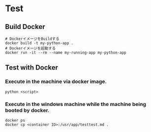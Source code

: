# Test

## Build Docker

```dosbatch
# DockerイメージをBuildする
docker build -t my-python-app .
# Dockerイメージを起動する
docker run -it --rm --name my-running-app my-python-app
```

## Test with Docker

### Execute in the machine via docker image.

```shell
python <script>
```

### Execute in the windows machine while the machine being booted by docker.

```dosbatch
docker ps
docker cp <container ID>:/usr/app/testtest.md .
```
